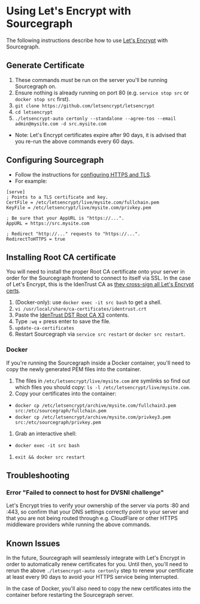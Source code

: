 # Using Let's Encrypt with Sourcegraph

The following instructions describe how to use [Let's Encrypt](https://letsencrypt.org) with Sourcegraph.

## Generate Certificate

1. These commands _must_ be run on the server you'll be running Sourcegraph on.
1. Ensure nothing is already running on port 80 (e.g. `service stop src` or `docker stop src` first).
1. `git clone https://github.com/letsencrypt/letsencrypt`
1. `cd letsencrypt`
1. `./letsencrypt-auto certonly --standalone --agree-tos --email admin@mysite.com -d src.mysite.com`
  - Note: Let's Encrypt certificates expire after 90 days, it is advised that you re-run the above commands every 60 days.

## Configuring Sourcegraph

- Follow the instructions for [configuring HTTPS and TLS](https://src.sourcegraph.com/sourcegraph/.docs/config/https/).
- For example:

```
[serve]
; Points to a TLS certificate and key.
CertFile = /etc/letsencrypt/live/mysite.com/fullchain.pem
KeyFile = /etc/letsencrypt/live/mysite.com/privkey.pem

; Be sure that your AppURL is "https://...".
AppURL = https://src.mysite.com

; Redirect "http://..." requests to "https://...".
RedirectToHTTPS = true
```

## Installing Root CA certificate

You will need to install the proper Root CA certificate onto your server in order
for the Sourcegraph frontend to connect to itself via SSL. In the case of
Let's Encrypt, this is the IdenTrust CA as [they cross-sign all Let's Encrypt certs](https://letsencrypt.org/certificates/).

1. (Docker-only): use `docker exec -it src bash` to get a shell.
1. `vi /usr/local/share/ca-certificates/identrust.crt`
1. Paste the [IdenTrust DST Root CA X3](https://www.identrust.com/certificates/trustid/root-download-x3.html) contents.
1. Type `:wq` + press enter to save the file.
1. `update-ca-certificates`
1. Restart Sourcegraph via `service src restart` or `docker src restart`.


### Docker

If you're running the Sourcegraph inside a Docker container, you'll need to copy
the newly generated PEM files into the container.

1. The files in `/etc/letsencrypt/live/mysite.com` are symlinks so find out
which files you should copy: `ls -l /etc/letsencrypt/live/mysite.com`.
1. Copy your certificates into the container:
  - `docker cp /etc/letsencrypt/archive/mysite.com/fullchain3.pem src:/etc/sourcegraph/fullchain.pem`
  - `docker cp /etc/letsencrypt/archive/mysite.com/privkey3.pem src:/etc/sourcegraph/privkey.pem`
1. Grab an interactive shell:
  - `docker exec -it src bash`
1. `exit && docker src restart`

## Troubleshooting

### Error "Failed to connect to host for DVSNI challenge"

Let's Encrypt tries to verify your ownership of the server via ports :80 and :443,
so confirm that your DNS settings correctly point to your server and that you
are not being routed through e.g. CloudFlare or other HTTPS middleware
providers while running the above commands.

## Known Issues

In the future, Sourcegraph will seamlessly integrate with Let's Encrypt in order
to automatically renew certificates for you. Until then, you'll need to rerun
the above `./letsencrypt-auto certonly` step to renew your certificate at least
every 90 days to avoid your HTTPS service being interrupted.

In the case of Docker, you'll also need to copy the new certificates into the
container before restarting the Sourcegraph server.

